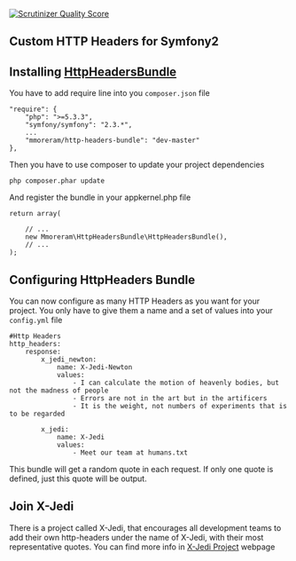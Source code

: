 [![Scrutinizer Quality Score](https://scrutinizer-ci.com/g/mmoreram/HTTPHeadersBundle/badges/quality-score.png?s=fc68c628777bd22df39e2c48f26b6c2c8bc35ad3)](https://scrutinizer-ci.com/g/mmoreram/HTTPHeadersBundle/)

Custom HTTP Headers for Symfony2
-----

## Installing [HttpHeadersBundle](https://github.com/mmoreram/http-headers-bundle)
You have to add require line into you `composer.json` file

    "require": {
        "php": ">=5.3.3",
        "symfony/symfony": "2.3.*",
        ...
        "mmoreram/http-headers-bundle": "dev-master"
    },

Then you have to use composer to update your project dependencies

    php composer.phar update

And register the bundle in your appkernel.php file

    return array(

        // ...
        new Mmoreram\HttpHeadersBundle\HttpHeadersBundle(),
        // ...
    );

## Configuring HttpHeaders Bundle
You can now configure as many HTTP Headers as you want for your project. You only have to give them a name and a set of values into your `config.yml` file


    #Http Headers
    http_headers:
        response:
            x_jedi_newton:
                name: X-Jedi-Newton
                values:
                    - I can calculate the motion of heavenly bodies, but not the madness of people
                    - Errors are not in the art but in the artificers
                    - It is the weight, not numbers of experiments that is to be regarded

            x_jedi:
                name: X-Jedi
                values:
                    - Meet our team at humans.txt

This bundle will get a random quote in each request. If only one quote is defined, just this quote will be output.

## Join X-Jedi
There is a project called X-Jedi, that encourages all development teams to add their own http-headers under the name of X-Jedi, with their most representative quotes. You can find more info in [X-Jedi Project](http://xjedi.org) webpage
